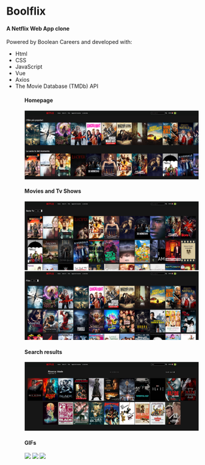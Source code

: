 <h1> Boolflix </h1>
<h4> A Netflix Web App clone </h4>

<p> Powered by Boolean Careers and developed with: <p>

<ul>
	<li>Html</li>
	<li>CSS</li>
	<li>JavaScript</li>
	<li>Vue</li>
	<li>Axios</li>
	<li>The Movie Database (TMDb) API</li>
<ul>

<h4> Homepage </h4>
<img src="screens/Boolflix_1.jpg">
<h4> Movies and Tv Shows </h4>
<img src="screens/Boolflix_2.jpg">
<img src="screens/Boolflix_3.jpg">
<h4> Search results </h4>
<img src="screens/Boolflix_4.jpg">

<h4> GIFs </h4>
<img src="screens/GIF_Boolflix_1.gif">
<img src="screens/GIF_Boolflix_2.gif">
<img src="screens/GIF_Boolflix_3.gif">




